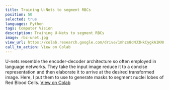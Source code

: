```yaml
---
title: Training U-Nets to segment RBCs
position: 50
selected: true
languages: Python
tags: Computer Vision
description: Training U-Nets to segment RBCs
image: rbc-unet.jpg
view_url: https://colab.research.google.com/drive/1mhzs8dNJ3HkCygkA1KNORpCJAeL3cEUD#scrollTo=1rSoTkU7mxBB
call_to_action: View on Colab
---
```


U-nets resemble the encoder-decoder architecture so often employed in language networks. They take the input image reduce it to a concise representation and then elaborate it to arrive at the desired transformed image. Here, I put them to use to generate masks to segment nuclei lobes of Red Blood Cells. [View on Colab](https://colab.research.google.com/drive/1mhzs8dNJ3HkCygkA1KNORpCJAeL3cEUD#scrollTo=1rSoTkU7mxBB)